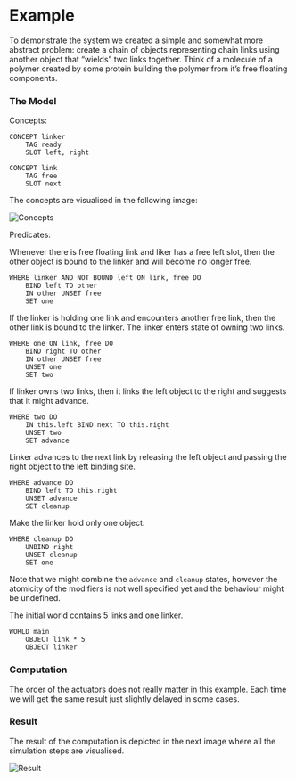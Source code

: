 # Example

To demonstrate the system we created a simple and somewhat more abstract
problem: create a chain of objects representing chain links using another
object that “wields” two links together. Think of a molecule of a polymer
created by some protein building the polymer from it’s free floating
components.

### The Model

Concepts:
	
	CONCEPT linker
	    TAG ready
	    SLOT left, right
	
	CONCEPT link
	    TAG free
	    SLOT next

The concepts are visualised in the following image:

![Concepts](images/example-linker_objects)

Predicates:

Whenever there is free floating link and liker has a free left slot, then the other object is bound to the linker and will become no longer free. 

	WHERE linker AND NOT BOUND left ON link, free DO
	    BIND left TO other
	    IN other UNSET free
	    SET one
	

If the linker is holding one link and encounters another free link, then the other link is bound to the linker. The linker enters state of owning two links.

	WHERE one ON link, free DO
	    BIND right TO other
	    IN other UNSET free
	    UNSET one
	    SET two

If linker owns two links, then it links the left object to the right and suggests that it might advance.

	WHERE two DO
	    IN this.left BIND next TO this.right
	    UNSET two
	    SET advance

Linker advances to the next link by releasing the left object and passing the right object to the left binding site.

	WHERE advance DO
	    BIND left TO this.right
	    UNSET advance
	    SET cleanup

Make the linker hold only one object.

	WHERE cleanup DO
	    UNBIND right
	    UNSET cleanup
	    SET one

Note that we might combine the `advance` and `cleanup` states, however the atomicity of the modifiers is not well specified yet and the behaviour might be undefined.

The initial world contains 5 links and one linker.

	WORLD main
	    OBJECT link * 5
	    OBJECT linker

### Computation

The order of the actuators does not really matter in this example. Each time we will get the same result just slightly delayed in some cases.

### Result

The result of the computation is depicted in the next image where all the
simulation steps are visualised.

![Result](images/example-result)
